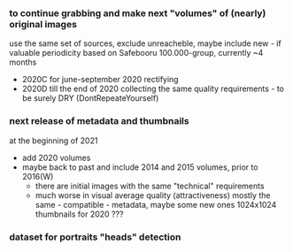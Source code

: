 ### to continue grabbing and make next "volumes" of (nearly) original images

use the same set of sources, exclude unreacheble, maybe include new - if valuable
periodicity based on Safebooru 100.000-group, currently ~4 months
 - 2020C for june-september 2020 rectifying
 - 2020D till the end of 2020 collecting
the same quality requirements - to be surely DRY (DontRepeateYourself)

### next release of metadata and thumbnails

at the beginning of 2021
 - add 2020 volumes
 - maybe back to past and include 2014 and 2015 volumes, prior to 2016(W) 
   * there are initial images with the same "technical" requirements
   * much worse in visual average quality (attractiveness)
mostly the same - compatible -  metadata, maybe some new ones
1024x1024 thumbnails for 2020 ???

### dataset for portraits "heads" detection


